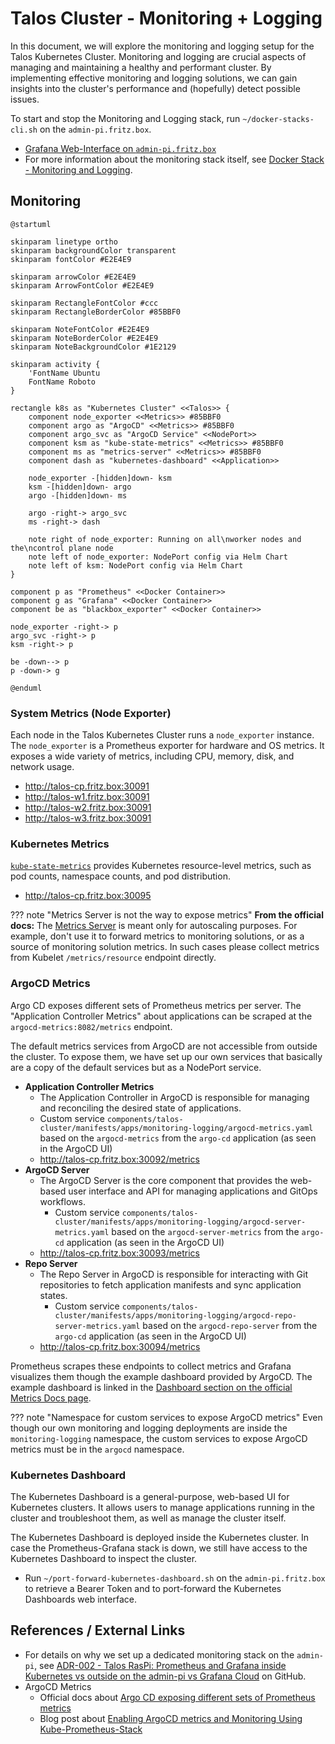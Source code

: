 # Talos Cluster - Monitoring + Logging

In this document, we will explore the monitoring and logging setup for the Talos Kubernetes Cluster. Monitoring and logging are crucial aspects of managing and maintaining a healthy and performant cluster. By implementing effective monitoring and logging solutions, we can gain insights into the cluster's performance and (hopefully) detect possible issues.

To start and stop the Monitoring and Logging stack, run `~/docker-stacks-cli.sh` on the `admin-pi.fritz.box`.

- [Grafana Web-Interface on `admin-pi.fritz.box`](http://admin-pi.fritz.box)
- For more information about the monitoring stack itself, see [Docker Stack - Monitoring and Logging](../../api-docs/docker/monitoring-logging.md).

## Monitoring

```kroki-plantuml
@startuml

skinparam linetype ortho
skinparam backgroundColor transparent
skinparam fontColor #E2E4E9

skinparam arrowColor #E2E4E9
skinparam ArrowFontColor #E2E4E9

skinparam RectangleFontColor #ccc
skinparam RectangleBorderColor #85BBF0

skinparam NoteFontColor #E2E4E9
skinparam NoteBorderColor #E2E4E9
skinparam NoteBackgroundColor #1E2129

skinparam activity {
    'FontName Ubuntu
    FontName Roboto
}

rectangle k8s as "Kubernetes Cluster" <<Talos>> {
    component node_exporter <<Metrics>> #85BBF0
    component argo as "ArgoCD" <<Metrics>> #85BBF0
    component argo_svc as "ArgoCD Service" <<NodePort>>
    component ksm as "kube-state-metrics" <<Metrics>> #85BBF0
    component ms as "metrics-server" <<Metrics>> #85BBF0
    component dash as "kubernetes-dashboard" <<Application>>

    node_exporter -[hidden]down- ksm
    ksm -[hidden]down- argo
    argo -[hidden]down- ms

    argo -right-> argo_svc
    ms -right-> dash

    note right of node_exporter: Running on all\nworker nodes and the\ncontrol plane node
    note left of node_exporter: NodePort config via Helm Chart
    note left of ksm: NodePort config via Helm Chart
}

component p as "Prometheus" <<Docker Container>>
component g as "Grafana" <<Docker Container>>
component be as "blackbox_exporter" <<Docker Container>>

node_exporter -right-> p
argo_svc -right-> p
ksm -right-> p

be -down--> p
p -down-> g

@enduml
```

### System Metrics (Node Exporter)

Each node in the Talos Kubernetes Cluster runs a `node_exporter` instance. The `node_exporter` is a Prometheus exporter for hardware and OS metrics. It exposes a wide variety of metrics, including CPU, memory, disk, and network usage.

- <http://talos-cp.fritz.box:30091>
- <http://talos-w1.fritz.box:30091>
- <http://talos-w2.fritz.box:30091>
- <http://talos-w3.fritz.box:30091>

### Kubernetes Metrics

[`kube-state-metrics`](https://github.com/kubernetes/kube-state-metrics) provides Kubernetes resource-level metrics, such as pod counts, namespace counts, and pod distribution.

- <http://talos-cp.fritz.box:30095>

??? note "Metrics Server is not the way to expose metrics"
    **From the official docs:** The [Metrics Server](https://github.com/kubernetes-sigs/metrics-server) is meant only for autoscaling purposes. For example, don't use it to forward metrics to monitoring solutions, or as a source of monitoring solution metrics. In such cases please collect metrics from Kubelet `/metrics/resource` endpoint directly.

### ArgoCD Metrics

Argo CD exposes different sets of Prometheus metrics per server. The "Application Controller Metrics" about applications can be scraped at the `argocd-metrics:8082/metrics` endpoint.

The default metrics services from ArgoCD are not accessible from outside the cluster. To expose them, we have set up our own services that basically are a copy of the default services but as a NodePort service.

- **Application Controller Metrics**
    - The Application Controller in ArgoCD is responsible for managing and reconciling the desired state of applications.
    - Custom service `components/talos-cluster/manifests/apps/monitoring-logging/argocd-metrics.yaml` based on the `argocd-metrics` from the `argo-cd` application (as seen in the ArgoCD UI)
    - <http://talos-cp.fritz.box:30092/metrics>
- **ArgoCD Server**
    - The ArgoCD Server is the core component that provides the web-based user interface and API for managing applications and GitOps workflows.
        - Custom service `components/talos-cluster/manifests/apps/monitoring-logging/argocd-server-metrics.yaml` based on the `argocd-server-metrics` from the `argo-cd` application (as seen in the ArgoCD UI)
    - <http://talos-cp.fritz.box:30093/metrics>
- **Repo Server**
    - The Repo Server in ArgoCD is responsible for interacting with Git repositories to fetch application manifests and sync application states.
        - Custom service `components/talos-cluster/manifests/apps/monitoring-logging/argocd-repo-server-metrics.yaml` based on the `argocd-repo-server` from the `argo-cd` application (as seen in the ArgoCD UI)
    - <http://talos-cp.fritz.box:30094/metrics>

Prometheus scrapes these endpoints to collect metrics and Grafana visualizes them though the example dashboard provided by ArgoCD. The example dashboard is linked in the [Dashboard section on the official Metrics Docs page](https://argo-cd.readthedocs.io/en/stable/operator-manual/metrics/#dashboards).

??? note "Namespace for custom services to expose ArgoCD metrics"
    Even though our own monitoring and logging deployments are inside the `monitoring-logging` namespace, the custom services to expose ArgoCD metrics must be in the `argocd` namespace.

### Kubernetes Dashboard

The Kubernetes Dashboard is a general-purpose, web-based UI for Kubernetes clusters. It allows users to manage applications running in the cluster and troubleshoot them, as well as manage the cluster itself.

The Kubernetes Dashboard is deployed inside the Kubernetes cluster. In case the Prometheus-Grafana stack is down, we still have access to the Kubernetes Dashboard to inspect the cluster.

- Run `~/port-forward-kubernetes-dashboard.sh` on the `admin-pi.fritz.box` to retrieve a Bearer Token and to port-forward the Kubernetes Dashboards web interface.
<!-- - metrics-server: <http://talos-cp.fritz.box:30002> -->

<!-- ## Logging

Lorem ipsum dolor sit amet, consectetur adipiscing elit sed do eiusmod tempor incididunt ut labore et dolore magna aliqua. Ut enim ad minim veniam, quis nostrud exercitation ullamco laboris nisi ut aliquip ex ea commodo consequat. Duis aute irure dolor in reprehenderit in voluptate velit esse cillum dolore eu fugiat nulla pariatur. -->

## References / External Links

- For details on why we set up a dedicated monitoring stack on the `admin-pi`, see [ADR-002 - Talos RasPi: Prometheus and Grafana inside Kubernetes vs outside on the admin-pi vs Grafana Cloud](https://github.com/sommerfeld-io/configs-homelab/issues/35) on GitHub.
- ArgoCD Metrics
    - Official docs about [Argo CD exposing different sets of Prometheus metrics](https://argo-cd.readthedocs.io/en/stable/operator-manual/metrics)
    - Blog post about [Enabling ArgoCD metrics and Monitoring Using Kube-Prometheus-Stack](https://medium.com/@randeniyamalitha08/enabling-argocd-metrics-and-monitoring-using-kube-prometheus-stack-ebece18c41d8)
